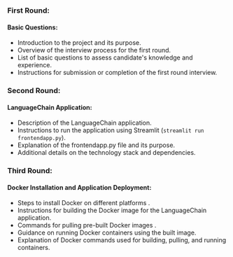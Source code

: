
### First Round:

#### Basic Questions:
- Introduction to the project and its purpose.
- Overview of the interview process for the first round.
- List of basic questions to assess candidate's knowledge and experience.
- Instructions for submission or completion of the first round interview.

### Second Round:

#### LanguageChain Application:
- Description of the LanguageChain application.
- Instructions to run the application using Streamlit (`streamlit run frontendapp.py`).
- Explanation of the frontendapp.py file and its purpose.
- Additional details on the technology stack and dependencies.

### Third Round:

#### Docker Installation and Application Deployment:
- Steps to install Docker on different platforms .
- Instructions for building the Docker image for the LanguageChain application.
- Commands for pulling pre-built Docker images .
- Guidance on running Docker containers using the built image.
- Explanation of Docker commands used for building, pulling, and running containers.
